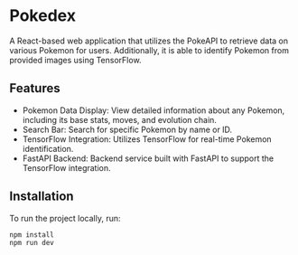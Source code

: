 # Pokedex

A React-based web application that utilizes the PokeAPI to retrieve data on various Pokemon for users. Additionally, it is able to identify Pokemon from provided images using TensorFlow.

## Features

- Pokemon Data Display: View detailed information about any Pokemon, including its base stats, moves, and evolution chain.
- Search Bar: Search for specific Pokemon by name or ID.
- TensorFlow Integration: Utilizes TensorFlow for real-time Pokemon identification.
- FastAPI Backend: Backend service built with FastAPI to support the TensorFlow integration.

## Installation

To run the project locally, run:
```
npm install
npm run dev
```
